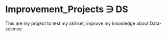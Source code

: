 # Improvement_Projects ∋ DS
This are my project to test my skillset, improve my knowledge about Data-science
